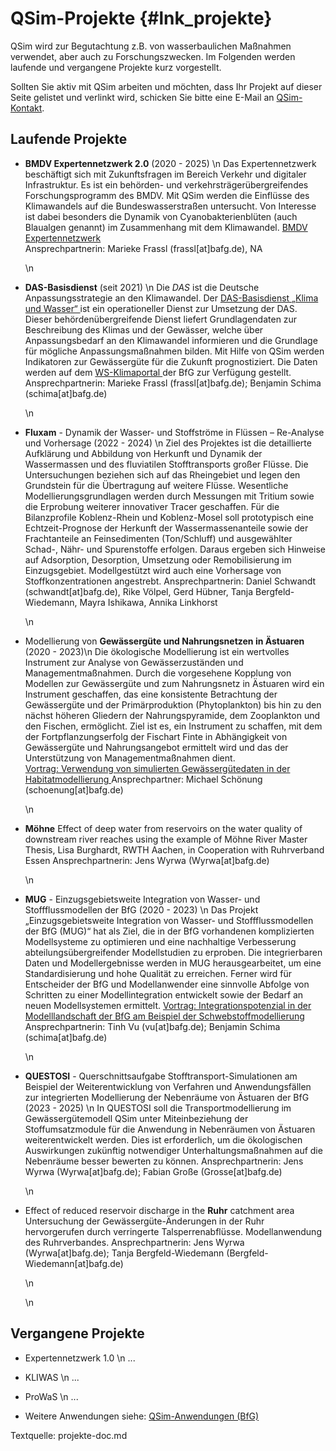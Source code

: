 QSim-Projekte {#lnk_projekte}
==============
<!-- #mf: Texte unten sind von unseren U2-Website-Texten übernommen, sie könnten
von den ProjektbearbeiterInnen noch mehr Richtung QSim angepasst werden -->
<!-- #mf: AnsprechpartnerInnen müssen z.T. noch abgeklärt/gefragt werden;
sollen z.B. ProjektleiterInnen hingeschrieben werden oder die jeweiligen 
QSim-AnwenderInnen -->

QSim wird zur Begutachtung z.B. von wasserbaulichen Maßnahmen verwendet,
aber auch zu Forschungszwecken. Im Folgenden werden laufende und 
vergangene Projekte kurz vorgestellt. 

Sollten Sie aktiv mit QSim arbeiten und möchten, dass Ihr Projekt auf dieser 
Seite gelistet und verlinkt wird, schicken Sie bitte eine E-Mail an
<a href="mailto:qsim@bafg.de">QSim-Kontakt</a>.

<!-- #mf: wolle wir, dass alle Anwendungen von QSim hier gelistet werden?
+ wollen wir die E-Mail adresse so verlinken oder geschützt schreiben, damit 
es keinen Ärger mit Spam gibt? Z.B. qsim_at_bafg.de (oder so ähnlich -->

## Laufende Projekte ##
* __BMDV Expertennetzwerk 2.0__ (2020 - 2025) \n
  Das Expertennetzwerk beschäftigt sich mit Zukunftsfragen im Bereich Verkehr
  und digitaler Infrastruktur. Es ist ein behörden- und 
  verkehrsträgerübergreifendes Forschungsprogramm des BMDV. Mit QSim werden die 
  Einflüsse des Klimawandels auf die Bundeswasserstraßen untersucht. Von 
  Interesse ist dabei besonders die Dynamik von Cyanobakterienblüten (auch
  Blaualgen genannt) im Zusammenhang mit dem Klimawandel.
  <a href="https://www.bmvi-expertennetzwerk.de/DE/Home/home_node.html"> 
  BMDV Expertennetzwerk </a>   
  Ansprechpartnerin: Marieke Frassl (frassl[at]bafg.de), NA
  
  \n

* __DAS-Basisdienst__ (seit 2021) \n
  Die *DAS* ist die Deutsche Anpassungsstrategie an den Klimawandel. 
  Der <a href="https://www.das-basisdienst.de/DAS-Basisdienst/DE/home/home_node.html"> 
  DAS-Basisdienst „Klima und Wasser“ </a> ist 
  ein operationeller Dienst zur Umsetzung der DAS. Dieser 
  behördenübergreifende Dienst liefert Grundlagendaten zur Beschreibung des 
  Klimas und der Gewässer, welche über Anpassungsbedarf an den Klimawandel 
  informieren und die Grundlage für mögliche Anpassungsmaßnahmen bilden. Mit 
  Hilfe von QSim werden Indikatoren zur Gewässergüte für die Zukunft 
  prognostiziert. Die Daten werden auf dem 
  <a href="https://ws-klimaportal.bafg.de"> WS-Klimaportal </a> 
  der BfG zur Verfügung gestellt.
  Ansprechpartnerin: Marieke Frassl (frassl[at]bafg.de); Benjamin Schima 
  (schima[at]bafg.de)
  
  \n

* __Fluxam__ - Dynamik der Wasser- und Stoffströme in Flüssen – Re-Analyse und 
  Vorhersage (2022 - 2024) \n
  Ziel des Projektes ist die detaillierte Aufklärung und Abbildung von 
  Herkunft und Dynamik der Wassermassen und des fluviatilen Stofftransports 
  großer Flüsse. Die Untersuchungen beziehen sich auf das Rheingebiet und 
  legen den Grundstein für die Übertragung auf weitere Flüsse. Wesentliche 
  Modellierungsgrundlagen werden durch Messungen mit Tritium sowie die 
  Erprobung weiterer innovativer Tracer geschaffen. Für die Bilanzprofile 
  Koblenz-Rhein und Koblenz-Mosel soll prototypisch eine Echtzeit-Prognose der 
  Herkunft der Wassermassenanteile sowie der Frachtanteile an Feinsedimenten 
  (Ton/Schluff) und ausgewählter Schad-, Nähr- und Spurenstoffe erfolgen. 
  Daraus ergeben sich Hinweise auf Adsorption, Desorption, Umsetzung oder 
  Remobilisierung im Einzugsgebiet. Modellgestützt wird auch eine Vorhersage 
  von Stoffkonzentrationen angestrebt.
  Ansprechpartnerin: Daniel Schwandt (schwandt[at]bafg.de), Rike Völpel, 
  Gerd Hübner, Tanja Bergfeld-Wiedemann, Mayra Ishikawa, Annika Linkhorst
  
  \n
  
* Modellierung von __Gewässergüte und Nahrungsnetzen in Ästuaren__ (2020 - 2023)\n
  Die ökologische Modellierung ist ein wertvolles Instrument zur Analyse von 
  Gewässerzuständen und Managementmaßnahmen. Durch die vorgesehene Kopplung 
  von Modellen zur Gewässergüte und zum Nahrungsnetz in Ästuaren wird ein 
  Instrument geschaffen, das eine konsistente Betrachtung der Gewässergüte und 
  der Primärproduktion (Phytoplankton) bis hin zu den nächst höheren Gliedern 
  der Nahrungspyramide, dem Zooplankton und den Fischen, ermöglicht. Ziel ist 
  es, ein Instrument zu schaffen, mit dem der Fortpflanzungserfolg der 
  Fischart Finte in Abhängigkeit von Gewässergüte und Nahrungsangebot 
  ermittelt wird und das der Unterstützung von Managementmaßnahmen dient.
  <a href="https://www.bafg.de/DE/05_Wissen/02_Veranst/2021/2021_11_15_schoenung.html?nn=169148">  
  Vortrag: Verwendung von simulierten Gewässergütedaten in der  
  Habitatmodellierung </a>
  Ansprechpartner: Michael Schönung (schoenung[at]bafg.de)
  <!-- #mf: MIchael und Nele bitte überarbeiten -->
  <!-- #mf: hatte ich erst geschrieben, dann die Text von der U2-Website 
  hervorgeholt: Im Rahmen des Projektes wird QSim im Elbe- und Weser-Ästuar 
  angewandt. Ziel ist eine Kopplung von QSim und einem Nahrungsnetzmodell, um 
  Aussagen über das Habitat der Finte treffen zu können. -->

  \n
  
* __Möhne__
  Effect of deep water from reservoirs on the water quality of downstream river reaches using the example of Möhne River
  Master Thesis, Lisa Burghardt, RWTH Aachen, in Cooperation with Ruhrverband Essen
  Ansprechpartnerin: Jens Wyrwa (Wyrwa[at]bafg.de)

  \n
  
* __MUG__ - Einzugsgebietsweite Integration von Wasser- und Stoffflussmodellen
  der BfG (2020 - 2023) \n
  Das Projekt „Einzugsgebietsweite Integration von Wasser- und 
  Stoffflussmodellen der BfG (MUG)“ hat als Ziel, die in der BfG vorhandenen 
  komplizierten Modellsysteme zu optimieren und eine nachhaltige Verbesserung 
  abteilungsübergreifender Modellstudien zu erproben. Die integrierbaren Daten 
  und Modellergebnisse werden in MUG herausgearbeitet, um eine 
  Standardisierung und hohe Qualität zu erreichen. Ferner wird für Entscheider 
  der BfG und Modellanwender eine sinnvolle Abfolge von Schritten zu einer 
  Modellintegration entwickelt sowie der Bedarf an neuen Modellsystemen 
  ermittelt.
  <a href="https://www.bafg.de/DE/05_Wissen/02_Veranst/2021/2021_11_15_schima.html?nn=169148"> 
  Vortrag: Integrationspotenzial in der Modelllandschaft der BfG am Beispiel 
  der Schwebstoffmodellierung </a>
  Ansprechpartnerin: Tinh Vu (vu[at]bafg.de); Benjamin Schima (schima[at]bafg.de)

  \n
  
* __QUESTOSI__ - Querschnittsaufgabe Stofftransport-Simulationen am Beispiel der Weiterentwicklung von Verfahren und Anwendungsfällen zur integrierten Modellierung der Nebenräume von Ästuaren
  der BfG (2023 - 2025) \n
  In QUESTOSI soll die Transportmodellierung im Gewässergütemodell QSim
  unter Miteinbeziehung der Stoffumsatzmodule für die Anwendung in Nebenräumen
  von Ästuaren weiterentwickelt werden. Dies ist erforderlich, um die
  ökologischen Auswirkungen zukünftig notwendiger Unterhaltungsmaßnahmen
  auf die Nebenräume besser bewerten zu können.
  Ansprechpartnerin: Jens Wyrwa (Wyrwa[at]bafg.de); Fabian Große (Grosse[at]bafg.de)

  \n
  
* Effect of reduced reservoir discharge in the __Ruhr__ catchment area
  Untersuchung der Gewässergüte-Änderungen in der Ruhr hervorgerufen durch verringerte Talsperrenabflüsse. 
  Modellanwendung des Ruhrverbandes.
  Ansprechpartnerin: Jens Wyrwa (Wyrwa[at]bafg.de); Tanja Bergfeld-Wiedemann (Bergfeld-Wiedemann[at]bafg.de)

  \n
  
  \n

## Vergangene Projekte ##
* Expertennetzwerk 1.0 \n
...

* KLIWAS \n
...

* ProWaS \n
...

* Weitere Anwendungen siehe: <a href="https://www.bafg.de/DE/08_Ref/U2/01_mikrobiologie/QSim_Anw/qsim_praxis_node.html;jsessionid=094E89FDEA85B27F72B60F9E9B936714.live21301">QSim-Anwendungen (BfG)</a>

Textquelle: projekte-doc.md